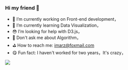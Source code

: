 ### Hi my friend 👋



- 🎨 I’m currently working on Front-end development，
- 🦚 I’m currently learning Data Visualization，
- 😳 I’m looking for help with D3.js，
- 🥺 Don't ask me about Algorithm，
- ⛳️ How to reach me: imarz@foxmail.com
- 😋 Fun fact: I haven't worked for two years，It's crazy，

<!--
这里加这句可以做数据统计，但是太惨淡就不加了
![](https://github-readme-stats.vercel.app/api?username=MarzZ)
-->
![](https://img.shields.io/endpoint?url=<http://at.alicdn.com/t/font_2379256_so4drsikuk.js>&style<http://at.alicdn.com/t/font_1462780150_442243.css>)
